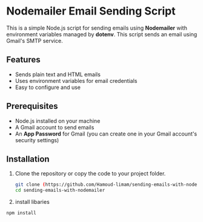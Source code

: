 # Nodemailer Email Sending Script

This is a simple Node.js script for sending emails using **Nodemailer** with environment variables managed by **dotenv**. This script sends an email using Gmail's SMTP service.

## Features
- Sends plain text and HTML emails
- Uses environment variables for email credentials
- Easy to configure and use

## Prerequisites

- Node.js installed on your machine
- A Gmail account to send emails
- An **App Password** for Gmail (you can create one in your Gmail account's security settings)

## Installation

1. Clone the repository or copy the code to your project folder.
   
   ```bash
   git clone (https://github.com/Hamoud-limam/sending-emails-with-nodemailer.git)
   cd sending-emails-with-nodemailer

2. install libaries
```bash
npm install 
